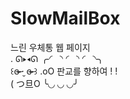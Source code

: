 # SlowMailBox
느린 우체통 웹 페이지   
. ᘏ▸◂ᘏ          ╭◜◝    ◜◝    ◜◝╮   
꒰ɞ̴̶̷ ·̮ ɞ̴̶̷ ꒱   .oO    판교를 향하여 ! !    
( つ旦O         ╰◟◞    ◟◞    ◟◞╯   
